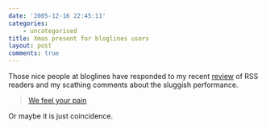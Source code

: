 ```yaml
---
date: '2005-12-16 22:45:11'
categories:
    - uncategorised
title: Xmas present for bloglines users
layout: post
comments: true
---
```


Those nice people at bloglines have responded to my recent
[review](http://www.nbrightside.com/blog/2005/12/13/comparison-of-rss-readers/)
of RSS readers and my scathing comments about the sluggish performance.
> [We feel your pain](http://www.bloglines.com/about/news#92)

Or maybe it is just coincidence.
